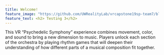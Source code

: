 ```yaml
---
title: Welcome!
feature_image: "https://github.com/UWRealityLab/vrcapstone19sp-team7/blob/gh-pages/assets/subdued-music.png?raw=true"
feature_text: <h2> Testing 3</h2>
---
```


This VR “Psychedelic Symphony” experience combines movement, color, and sound to bring a new dimension to music. Players unlock each section of the orchestra by playing rhythm games that will deepen their understanding of how different parts of a musical composition fit together. 
